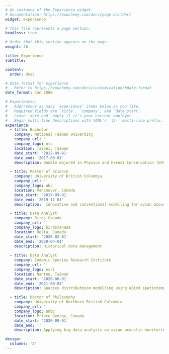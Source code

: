 ```yaml
---
# An instance of the Experience widget.
# Documentation: https://wowchemy.com/docs/page-builder/
widget: experience

# This file represents a page section.
headless: true

# Order that this section appears on the page.
weight: 40

title: Experience
subtitle:

content:
  order: desc

# Date format for experience
#   Refer to https://wowchemy.com/docs/customization/#date-format
date_format: Jan 2006

# Experiences.
#   Add/remove as many `experience` items below as you like.
#   Required fields are `title`, `company`, and `date_start`.
#   Leave `date_end` empty if it's your current employer.
#   Begin multi-line descriptions with YAML's `|2-` multi-line prefix.
experience:
  - title: Bachelor 
    company: National Taiwan University
    company_url: ''
    company_logo: ntu
    location: Taipei, Taiwan
    date_start: '2012-09-01'
    date_end: '2017-09-01'
    description: Double majored in Physics and Forest Conservation (GPA 3.65/4.0)

  - title: Master of Science
    company: University of British Columbia
    company_url: ''
    company_logo: ubc
    location: Vancouver, Canada
    date_start: '2017-09-01'
    date_end: '2019-11-01'
    description:  Innovative and conventional modelling for avian acoustic and fire severity analyses.

  - title: Data Analyst
    company: Birds Canada
    company_url: ''
    company_logo: birdscanada
    location: Delta, Canada
    date_start: '2020-02-01'
    date_end: '2020-04-01'
    description: Historical data management
        
  - title: Data Analyst
    company: Endemic Species Research Institute
    company_url: ''
    company_logo: esri
    location: Nantou, Taiwan
    date_start: '2020-06-01'
    date_end: '2021-08-01'
    description: Species distributmion modelling using eBird spatiotemporal data in Taiwan 

  - title: Doctor of Philosophy
    company: University of Northern British Columbia
    company_url: ''
    company_logo: unbc
    location: Prince George, Canada
    date_start: '2020-09-01'
    date_end: ''
    description: Applying big data analysis on avian acoustic monitoring 

design:
  columns: '2'
---
```

